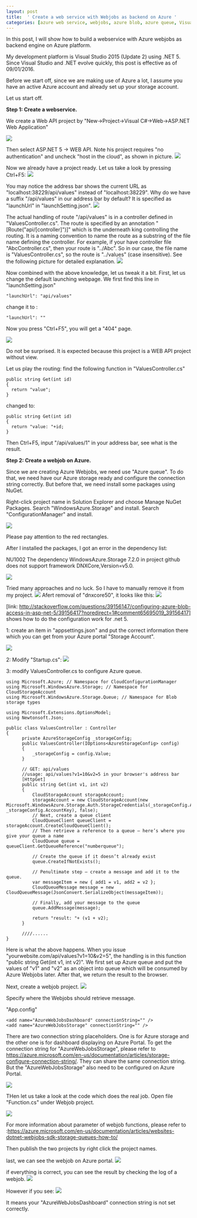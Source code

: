 ```yaml
---
layout: post
title:  ' Create a web service with Webjobs as backend on Azure '
categories: [azure web service, webjobs, azure blob, azure queue, Visual Studio 2015, .net 5]
---
```


In this post, I will show how to build a webservice with Azure webjobs as backend engine on Azure platform. 

My development platform is Visual Studio 2015 (Update 2) using .NET 5. Since Visual Studio and .NET evolve quickly, this post is effective as of 09/01/2016. 

Before we start off, since we are making use of Azure a lot, I assume you have an active Azure account and already set up your storage account.

Let us start off. 

**Step 1: Create a webservice.**

We create a Web API project by "New->Project->Visual C#->Web->ASP.NET Web Application"

![](/static/img/1newproject.PNG)

Then select ASP.NET 5 -> WEB API. Note his project requires "no authentication" and uncheck "host in the cloud", as shown in picture.
![](/static/img/2aspnet5.PNG)

Now we already have a project ready. Let us take a look by pressing Ctrl+F5:
![](/static/img/3default.PNG)

You may notice the address bar shows the current URL as "localhost:38229/api/values" instead of "localhost:38229". Why do we have a suffix "/api/values" in our address bar by default? It is specified as "launchUrl" in "launchSetting.json".
![](/static/img/4launchsetting.PNG)

The actual handling of route "/api/values" is in a controller defined in "ValuesController.cs". The route is specified by an annotation "[Route("api/[controller]")]" which is the underneath king controlling the routing.  It is a naming convention to name the route as a substring  of the file name defining the controller. For example, if your have controller file "AbcController.cs", then your route is "../Abc". So in our case, the file name is "ValuesController.cs", so the route is "../values" (case insensitive). See the following picture for detailed explanation.
![](/static/img/5Controller.PNG)

Now combined with the above knowledge, let us tweak it a bit.
First, let us change the default launching webpage. We first find this line in "launchSetting.json"

```
"launchUrl": "api/values"
```

change it to :

```
"launchUrl": ""
```

Now you press "Ctrl+F5", you will get a "404" page.

![](/static/img/6_404.PNG)

Do not be surprised. It is expected because this project is a WEB API project without view.

Let us play the routing:
find the following function in "ValuesController.cs"

```
public string Get(int id)
{
  return "value";
}
```

changed to:

```
public string Get(int id)
{
  return "value: "+id;
}
```

Then Ctrl+F5, input "/api/values/1" in your address bar, see what is the result.

**Step 2: Create a webjob on Azure.**

Since we are creating Azure Webjobs, we need use "Azure queue". To do that, we need have our Azure storage ready and configure the connection string correctly. But before that, we need install some packages using NuGet.

Right-click project name in Solution Explorer and choose Manage NuGet Packages.
Search "WindowsAzure.Storage" and install.
Search "ConfigurationManager" and install.

![](/static/img/7InstallPackage.PNG)

Please pay attention to the red rectangles.

After I installed the packages, I got an error in the dependency list:

NU1002 The dependency WindowsAzure.Storage 7.2.0 in project github does not support framework DNXCore,Version=v5.0.

![](/static/img/8InstallPackageError.PNG)

Tried many approaches and no luck. So I have to manually remove it from my project.
![](/static/img/9RemoveDNX5.PNG)
Afert removal of "dnxcore50", it looks like this:
![](/static/img/10after_remove.PNG)

[link: http://stackoverflow.com/questions/39156147/configuring-azure-blob-access-in-asp-net-5/39156417?noredirect=1#comment65695019_39156417] shows how to do the configuration work for .net 5. 

1: create an item in "appsettings.json" and put the correct information there which you can get from your Azure portal "Storage Account".

![](/static/img/11appsetting.PNG)

2: Modify "Startup.cs":
![](/static/img/12startup.PNG)

3: modify ValuesController.cs to configure Azure queue.

```
using Microsoft.Azure; // Namespace for CloudConfigurationManager
using Microsoft.WindowsAzure.Storage; // Namespace for CloudStorageAccount
using Microsoft.WindowsAzure.Storage.Queue; // Namespace for Blob storage types

using Microsoft.Extensions.OptionsModel;
using Newtonsoft.Json;
```

```
public class ValuesController : Controller
{
      private AzureStorageConfig _storageConfig;
      public ValuesController(IOptions<AzureStorageConfig> config)
      {
          _storageConfig = config.Value;
      }

      // GET: api/values
      //usage: api/values?v1=10&v2=5 in your browser's address bar
      [HttpGet]
      public string Get(int v1, int v2)
      {
          CloudStorageAccount storageAccount;
          storageAccount = new CloudStorageAccount(new Microsoft.WindowsAzure.Storage.Auth.StorageCredentials(_storageConfig.AccountName, _storageConfig.AccountKey), false);
          // Next, create a queue client
          CloudQueueClient queueClient = storageAccount.CreateCloudQueueClient();
          // Then retrieve a reference to a queue – here’s where you give your queue a name
          CloudQueue queue = queueClient.GetQueueReference("numberqueue");

          // Create the queue if it doesn’t already exist
          queue.CreateIfNotExists();

          // Penultimate step – create a message and add it to the queue.
          var messageItem = new { add1 = v1, add2 = v2 };
          CloudQueueMessage message = new CloudQueueMessage(JsonConvert.SerializeObject(messageItem));

          // Finally, add your message to the queue
          queue.AddMessage(message);
            
          return "result: "+ (v1 + v2);
      }
      
      ////......
}
```

Here is what the above happens. When you issue "yourwebsite.com/api/values?v1=10&v2=5", the handling is in this function "public string Get(int v1, int v2)". We first set up Azure queue and put the values of "v1" and "v2" as an object into queue which will be consumed by Azure Webjobs later. After that, we return the result to the browser.


Next,
create a webjob project. 
![](/static/img/13createwebjob.PNG)

Specify where the Webjobs should retrieve message.

"App.config"

```
<add name="AzureWebJobsDashboard" connectionString="" />
<add name="AzureWebJobsStorage" connectionString="" />
```

There are two connection string placeholders. One is for Azure storage and the other one is for dashboard displaying on Azure Portal. To get the connection string for "AzureWebJobsStorage", please refer to  https://azure.microsoft.com/en-us/documentation/articles/storage-configure-connection-string/. They can share the same connection string. But the "AzureWebJobsStorage" also need to be configured on Azure Portal.

![](/static/img/14connectionstringPortal.PNG)


THen let us take a look at the code which does the real job. Open file "Function.cs" under Webjob project.

![](/static/img/15webjobfunction.PNG)

For more information about parameter of webjob functions, please refer to :https://azure.microsoft.com/en-us/documentation/articles/websites-dotnet-webjobs-sdk-storage-queues-how-to/

Then publish the two projects by right click the project names.

last, we can see the webjob on Azure portal.
![](/static/img/16webjobonportal.PNG)

if everything is correct, you can see the result by checking the log of a webjob.
![](/static/img/17logonPortal.PNG)

However if you see:
![](/static/img/18dashboard-doesnt-work.png)

It means your "AzureWebJobsDashboard" connection string is not set correctly.

